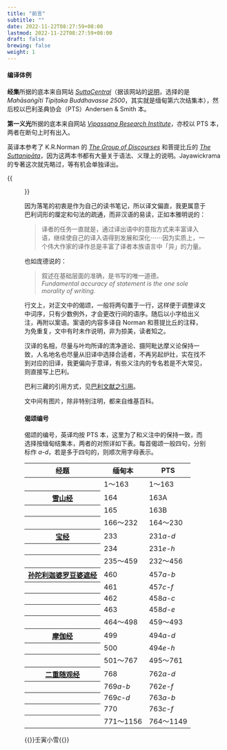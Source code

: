 ```yaml
---
title: "前言"
subtitle: ""
date: 2022-11-22T08:27:59+08:00
lastmod: 2022-11-22T08:27:59+08:00
draft: false
brewing: false
weight: 1
---
```


#### 编译体例

**经集**所据的底本来自网站 [*SuttaCentral*](https://suttacentral.net)（据该网站的[说明](https://suttacentral.net/general-guide-sujato?lang=en#item12)，选择的是 *Mahāsaṅgīti Tipiṭaka Buddhavasse 2500*，其实就是缅甸第六次结集本），然后校以巴利圣典协会（PTS）Andersen & Smith 本。

**第一义光**所据的底本来自网站 [*Vipassana Research Institute*](https://tipitaka.org/romn/)，亦校以 PTS 本，两者在断句上时有出入。

英译本参考了 K.R.Norman 的 [*The Group of Discourses*](https://book.douban.com/subject/4215637/) 和菩提比丘的 [*The Suttanipāta*](https://book.douban.com/subject/30162781/)，因为这两本书都有大量关于语法、义理上的说明。Jayawickrama 的专著这次就先略过，等有机会单独译出。

{{<figure src="posts/k.r.norman_1925-2020.jpg" title="K.R. Norman (1925-2020)" col="col-lg-8">}}

因为落笔的初衷是作为自己的读书笔记，所以译文偏直，我更属意于巴利词形的厘定和句法的疏通，而非汉语的易读，正如本雅明说的：

> 译者的任务一直就是，通过译出语中的意指方式来丰富译入语，继续使自己的译入语得到发展和深化⋯⋯因为实质上，一个伟大作家的译作总是丰富了译者本族语言中「异」的力量。

也如庞德说的：

> 叙述在基础层面的准确，是书写的唯一道德。  
> *Fundamental accuracy of statement is the one sole morality of writing.*

行文上，对正文中的偈颂，一般将两句置于一行，这样便于调整译文中词序，只有少数例外，才会更改行间的语序。随后以小字给出义注，再附以案语。案语的内容多译自 Norman 和菩提比丘的注释，为免重复，文中有时未作说明，非为掠美，读者知之。

汉译的名相，尽量与叶均所译的清净道论、摄阿毗达摩义论保持一致，人名地名也尽量从旧译中选择合适者，不再另起炉灶，实在找不到对应的旧译，我更偏向于意译，有些义注内的专名若是不大常见，则直接写上巴利。

巴利三藏的引用方式，见[巴利文献之引用](/posts/pali-cite/)。

文中间有图片，除非特别注明，都来自维基百科。

#### 偈颂编号

偈颂的编号，英译均按 PTS 本，这里为了和义注中的保持一致，而选择按缅甸结集本，两者的对照详如下表。每首偈颂一般四句，分别标作 *a-d*，若是多于四句的，则顺次用字母表示。

<table class="table">
  <thead>
    <tr>
      <th scope="col">经题</th>
      <th scope="col">缅甸本</th>
      <th scope="col">PTS</th>
    </tr>
  </thead>
  <tbody>
    <tr>
      <th></th>
      <td class="text-secondary">1～163</td>
      <td class="text-secondary">1～163</td>
    </tr>
    <tr>
      <th><a href="../109/#164">雪山经</a></th>
      <td>164</td>
      <td>163A</td>
    </tr>
    <tr>
      <th></th>
      <td>165</td>
      <td>163B</td>
    </tr>
    <tr>
      <th></th>
      <td class="text-secondary">166～232</td>
      <td class="text-secondary">164～230</td>
    </tr>
    <tr>
      <th><a href="../201/#233">宝经</a></th>
      <td>233</td>
      <td>231<em>a-d</em></td>
    </tr>
    <tr>
      <th></th>
      <td>234</td>
      <td>231<em>e-h</em></td>
    </tr>
    <tr>
      <th></th>
      <td class="text-secondary">235～459</td>
      <td class="text-secondary">232～456</td>
    </tr>
    <tr>
      <th><a href="../304/#460">孙陀利迦婆罗豆婆遮经</a></th>
      <td>460</td>
      <td>457<em>a-b</em></td>
    </tr>
    <tr>
      <th></th>
      <td>461</td>
      <td>457<em>c-f</em></td>
    </tr>
    <tr>
      <th></th>
      <td>462</td>
      <td>458<em>a-c</em></td>
    </tr>
    <tr>
      <th></th>
      <td>463</td>
      <td>458<em>d-e</em></td>
    </tr>
    <tr>
      <th></th>
      <td class="text-secondary">464～498</td>
      <td class="text-secondary">459～493</td>
    </tr>
    <tr>
      <th><a href="../305/#499">摩伽经</a></th>
      <td>499</td>
      <td>494<em>a-d</em></td>
    </tr>
    <tr>
      <th></th>
      <td>500</td>
      <td>494<em>e-h</em></td>
    </tr>
    <tr>
      <th></th>
      <td class="text-secondary">501～767</td>
      <td class="text-secondary">495～761</td>
    </tr>
    <tr>
      <th><a href="../312/#768">二重随观经</a></th>
      <td>768</td>
      <td>762<em>a-d</em></td>
    </tr>
    <tr>
      <th></th>
      <td>769<em>a-b</em></td>
      <td>762<em>e-f</em></td>
    </tr>
    <tr>
      <th></th>
      <td>769<em>c-d</em></td>
      <td>763<em>a-b</em></td>
    </tr>
    <tr>
      <th></th>
      <td>770</td>
      <td>763<em>c-f</em></td>
    </tr>
    <tr>
      <th></th>
      <td class="text-secondary">771～1156</td>
      <td class="text-secondary">764～1149</td>
    </tr>
  </tbody>
</table>


{{<sign>}}壬寅小雪{{</sign>}}